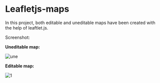 # Leafletjs-maps

In this project, both editable and uneditable maps have been created with the help of leaftlet.js.

Screenshot:

**Uneditable map:**

![une](https://cloud.githubusercontent.com/assets/24657693/23835436/82f53502-078d-11e7-9dd5-013af8e3742f.png)


**Editable map:**

![1](https://cloud.githubusercontent.com/assets/24657693/23835437/83270d5c-078d-11e7-91ea-2913664469e4.png)




